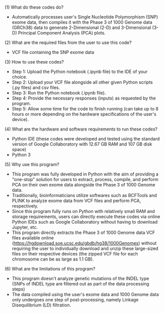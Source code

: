 (1) What do these codes do?
- Automatically processes user's Single Nucleotide Polymorphism (SNP) exome data, then compiles it with the Phase 3 of 1000 Genome data (GRCh38) data to generate 2-Dimensional (2-D) and 3-Dimensional (3-D) Principal Component Analysis (PCA) plots.

(2) What are the required files from the user to use this code?
- VCF file containing the SNP exome data

(3) How to use these codes?
- Step 1: Upload the Python notebook (.ipynb file) to the IDE of your choice.
- Step 2: Upload your VCF file alongside all other given Python scripts (.py files) and csv files.
- Step 3: Run the Python notebook (.ipynb file).
- Step 4: Provide the necessary responses (inputs) as requested by the program.
- Step 5: Allow some time for the code to finish running (can take up to 8 hours or more depending on the hardware specifications of the user's device).

(4) What are the hardware and software requirements to run these codes?
- Python IDE (these codes were developed and tested using the standard version of Google Collaboratory with 12.67 GB RAM and 107 GB disk space)
- Python 3

(5) Why use this program?
- This program was fully developed in Python with the aim of providing a "one-stop" solution for users to extract, process, compile, and perform PCA on their own exome data alongside the Phase 3 of 1000 Genome data.
- Traditionally, bioinformaticians utilize softwares such as BCFTools and PLINK to analyze exome data from VCF files and perform PCA, respectively.
- Since this program fully runs on Python with relatively small RAM and storage requirements, users can directly execute these codes via online Python IDEs such as Google Collaboratory without having to download Jupyter, etc.
- This program directly extracts the Phase 3 of 1000 Genome data VCF files available online (https://hgdownload.soe.ucsc.edu/gbdb/hg38/1000Genomes) without requiring the user to individually download and unzip these large-sized files on their respective devices (the zipped VCF file for each chromosome can be as large as 1.1 GB).

(6) What are the limitations of this program?
- This program doesn't analyze genetic mutations of the INDEL type (SNPs of INDEL type are filtered out as part of the data processing steps)
- The data compiled using the user's exome data and 1000 Genome data only undergoes one step of post-processing, namely Linkage Disequilibrium (LD) filtration.
